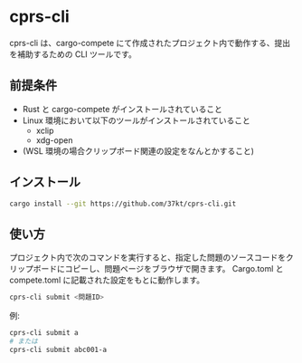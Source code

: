 # cprs-cli

cprs-cli は、cargo-compete にて作成されたプロジェクト内で動作する、提出を補助するための CLI ツールです。

## 前提条件

- Rust と cargo-compete がインストールされていること
- Linux 環境において以下のツールがインストールされていること
  - xclip
  - xdg-open
- (WSL 環境の場合クリップボード関連の設定をなんとかすること)

## インストール

```bash
cargo install --git https://github.com/37kt/cprs-cli.git
```

## 使い方

プロジェクト内で次のコマンドを実行すると、指定した問題のソースコードをクリップボードにコピーし、問題ページをブラウザで開きます。
Cargo.toml と compete.toml に記載された設定をもとに動作します。

```bash
cprs-cli submit <問題ID>
```

例:

```bash
cprs-cli submit a
# または
cprs-cli submit abc001-a
```

